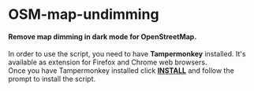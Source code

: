 # OSM-map-undimming
#### Remove map dimming in dark mode for OpenStreetMap.

In order to use the script, you need to have <b>Tampermonkey</b> installed. It's available as extension for Firefox and Chrome web browsers.<br>
Once you have Tampermonkey installed click <b>[INSTALL](https://github.com/nikospag/OSM-map-undimming/raw/refs/heads/main/OSM-map-undimming.user.js)</b> and follow the prompt to install the script.

